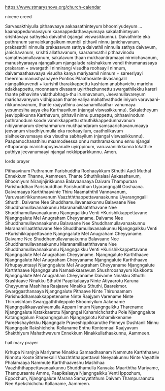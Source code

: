 https://www.stmarysnova.org/church-calendar

nicene creed

Sarvasakthiyulla pithaavaaye aakaasathinteyum bhoomiyudeyum ...
kaanappedunnavayum kaanappedathavayumaya sakalathinteyum srishtavaya sathyeka daivathil (njangal viswasikkunnu).
Daivathinte eka puthranum sarvalokangalkum mumbil
pithavil ninnu janichavanum, prakasathil ninnulla prakasavum
sathya daivathil ninnulla sathya daivavum, janichavanum, srishti
allathavanum, saaraamsathil pithaavinodu samathvamullavanum, sakalavum thaan mukhaantiramaayi nirmichavanum,
manushyaraaya njangalkum njangalude rakshakkum vendi
thirumanassaya prakaram + swargathil ninnirangi visudha
roohaayil ninnum, daivamaathaavaaya visudha kanya mariyaamil ninnum + sareeriyayi theernnu manushyanayee Pontios
Pilaathosinte divasangalil njangalkkuvendi + kurishil tharakkappettu kashtam anubhavichu marichu adakkappettu, moonnaam divasam uyirthezhunnettu swargathilekku kareri thante
pithavinte valathubhaga-thu irunnavanum, Jeevanullavareyum
marichavareyum vidhippaan thante valiya mahathvathode
iniyum varuvaani- rikkunnavanum, thante raajyathinu avasanamillaatha- vanumaya yesumesiha aaya eka Karthaavilum
(njangal viswasikkunnu).
Sakalatheyum jeevippikkunna Karthavum, pithavil ninnu
purappettu, pithaavinodum puthranodum koode vannikkappettu sthuthikkappedunnavanum nibiyanmarum sleehanmarum mukhaandaram samsaarichavanumaaya jeevanum
visudhiyumulla eka roohaayilum, caatholikavum slaiheekavumaaya eka visudha sabhayilum (njangal viswasikkunnu).
Paapamochanathinu maamodeessa onnu mathramakunnu
ennu njangal ettuparanju marichupoyavarude uyirppinum,
varuvaanirikkunna lokathile puthiya jeevanumaayi njangal
nokkipparkkunnu. Amen.

lords prayer

Pithaavinum Puthranum Parishuddha Roohaaykkum Sthuthi
Aadi Muthal Ennekkum Thanne, Aammeen.
Thante Sthuthikalaal Aakaashavum, Bhoomiyum Niranjnjirikkunna
Balavaanaaya Daivam Thampuraan
Parishuddhan Parishuddhan Parishuddhan
Uyarangngalil Ooshaana.
Daivamaaya Karththaavinte Thiru Naamaththil
Vannavanum, Varuvaanirikkunnavanum
Vaazhththappettavanaakunnu Uyarangngalil Sthuthi.
Daivame Nee Shuddhamullavanaakunnu
Balavaane Nee Shuddhamullavanaakunnu
Maranamillaaththavane Nee Shuddhamullavanaakunnu
Njangngalkku Venti +Kurishikkappettavane
Njangngalute Mel Anugraham Cheyyaname.
Daivame Nee Shuddhamullavanaakunnu
Balavaane Nee Shuddhamullavanaakunnu
Maranamillaaththavane Nee Shuddhamullavanaakunnu
Njangngalkku Venti +Kurishikkappettavane
Njangngalute Mel Anugraham Cheyyaname.
Daivame Nee Shuddhamullavanaakunnu
Balavaane Nee Shuddhamullavanaakunnu
Maranamillaaththavane Nee Shuddhamullavanaakunnu
Njangngalkku Venti +Kurishikkappettavane
Njangngalute Mel Anugraham Cheyyaname.
Njangngalute Karththaave Njangngalute Mel
Anugraham Cheyyaname
Njangngalute Karththaave Krhupayuntaayi Njangngalute Mel
Anugraham Cheyyaname
Njangngalute Karththaave Njangngalute Namaskkaaravum
Shushrooshayum Kaikkontu Njangngalute Mel
Anugraham Cheyyaname
Daivame Ninakku Sthuthi
Srashtaave Ninakku Sthuthi
Paapikalaaya Ninte Atiyaarotu
Karuna Cheyyunna Mashihaa Raajaave
Ninakku Sthuthi, Baarekmor.
Swarggasthanaaya Njangngalute Pithaave
Ninte Thirunaamam Parishuddhamaakkappetename
Ninte Raajyam Varename
Ninte Thiruvishtam Swarggaththileppole
Bhoomiyilum Aakename
Njangngalkkaavashyamulla Appam
Innum Njangngalkku Tharename
Njangngalute Katakkaarotu Njangngal
Kshamichchathu Pole Njangngalute Katangngalum
Paapangngalum Njangngalotu Kshamikkename
Pareekshayilekku Njangngale Praveshippikkaruthe
Pinneyo Dushtanil Ninnu Njangngale Rakshichchu Kollaname
Enthu Kontennaal Raajyavum Shakthiyum Mahathwavum
Ennekkum Ninakkullathaakunnu, Aammeen.

hail mary prayer

Krhupa Niranjnja Mariyame
Ninakku Samaadhaanam
Nammute Karththaavu Ninnotu Koote
Sthreekalil Vaazhththappettaval Neeyaakunnu
Ninte Vayattile Phalamaaya
Nammute Karththaaveshu Mashihaa Vaazhththappettavanaakunnu
Shuddhamulla Kanyaka Maarththa Mariyame,
Thampuraante Amme, Paapikalaaya Njangngalkku Venti
Ippozhum, Eppozhum, Njangngalute Marana Samayaththum
Daivam Thampuraanotu Nee Apekshichchu Kollaname, Aammeen.
